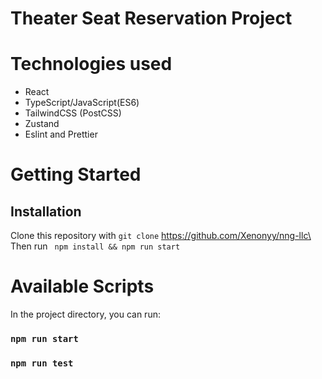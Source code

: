 # Theater Seat Reservation Project

# Technologies used

* React
* TypeScript/JavaScript(ES6)
* TailwindCSS (PostCSS)
* Zustand
* Eslint and Prettier

# Getting Started
## Installation

Clone this repository with ```git clone``` https://github.com/Xenonyy/nng-llc\
Then run ``` npm install && npm run start```

# Available Scripts

In the project directory, you can run:

### `npm run start`
### `npm run test`